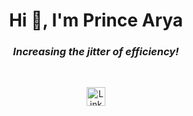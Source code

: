 <h1 align="center">Hi 👋, I'm Prince Arya</h1>
<h3 align="center"><i>Increasing the jitter of efficiency!</i></h3>

<br>

<p align="center">
  <a href="https://www.linkedin.com/in/prince-arya-916545258?utm_source=share&utm_campaign=share_via&utm_content=profile&utm_medium=android_app" target="_blank">
    <img align="center" src="https://cdn.jsdelivr.net/npm/simple-icons@3.0.1/icons/linkedin.svg" alt="LinkedIn" height="30" width="30" style="margin: 0 10px;" />
  </a>
<!--   <a href="https://medium.com/@yashtailor2000" target="_blank">
    <img align="center" src="https://cdn.jsdelivr.net/npm/simple-icons@3.0.1/icons/medium.svg" alt="Medium" height="30" width="30" style="margin: 0 10px;" />
  </a>
  <a href="https://www.codechef.com/codemafia111" target="_blank">
    <img align="center" src="https://cdn.jsdelivr.net/npm/simple-icons@3.1.0/icons/codechef.svg" alt="CodeChef" height="30" width="30" style="margin: 0 10px;" />
  </a>
  <a href="https://www.codeforces.com/yash_tailor" target="_blank">
    <img align="center" src="https://cdn.jsdelivr.net/npm/simple-icons@3.0.1/icons/codeforces.svg" alt="Codeforces" height="30" width="30" style="margin: 0 10px;" />
  </a>
  <a href="https://www.codingninjas.com/" target="_blank">
   <img src="https://www.codingninjas.com/assets-landing/images/CNLOGO.svg" alt="Coding Ninjas Logo" width="100" />
  </a> -->
</p>

